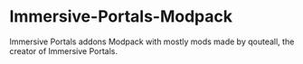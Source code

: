 # Immersive-Portals-Modpack
Immersive Portals addons Modpack with mostly mods made by qouteall, the creator of Immersive Portals.

